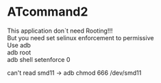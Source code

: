 # ATcommand2
This application don`t need Rooting!!!  
But you need set selinux enforcement to permissive  
Use adb  
adb root  
adb shell setenforce 0  
  
can't read smd11 -> adb chmod 666 /dev/smd11
